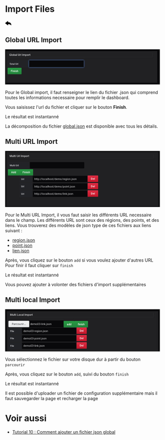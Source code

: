 # Import Files

[![](../../screenshots/other/Go-back.png)](README.md)

## Global URL Import

![coordinate mode](../../screenshots/editor/import/global.jpg)

Pour le Global import, il faut renseigner le lien du fichier .json qui comprend toutes les informations necessaire pour remplir le dashboard.

Vous saisissez l'url du fichier et cliquer sur le bouton **Finish**.

Le résultat est instantanné

La décomposition du fichier [global.json](../appendix/json-global.md) est disponible avec tous les détails.

## Multi URL Import

![coordinate mode](../../screenshots/editor/import/url-import.jpg)

Pour le Multi URL Import, il vous faut saisir les différents URL necessaire dans le champ.
Les différents URL sont ceux des régions, des points, et des liens.
Vous trouverez des modèles de json type de ces fichiers aux liens suivant :

- [region.json](../appendix/json-region.md)
- [point.json](../appendix/json-points.md)
- [lien.json](../appendix/json-links.md)

Après, vous cliquez sur le bouton `add` si vous voulez ajouter d'autres URL
Pour finir il faut cliquer sur `finish`

Le résultat est instantanné

Vous pouvez ajouter à volonter des fichiers d'import supplémentaires

## Multi local Import

![coordinate mode](../../screenshots/editor/import/local-import.jpg)

Vous sélectionnez le fichier sur votre disque dur à partir du bouton `parcourir`

Après, vous cliquez sur le bouton `add`, suivi du bouton `finish`

Le résultat est instantanné

Il est possible d'uploader un fichier de configuration supplémentaire mais il faut sauvegarder la page et recharger la page

# Voir aussi

- [Tutorial 10 : Comment ajouter un fichier json global](tutorial10.md)
